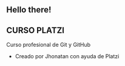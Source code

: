 ## Hello there!

## CURSO PLATZI

<p>Curso profesional de Git y GitHub</p>

* Creado por Jhonatan con ayuda de Platzi

